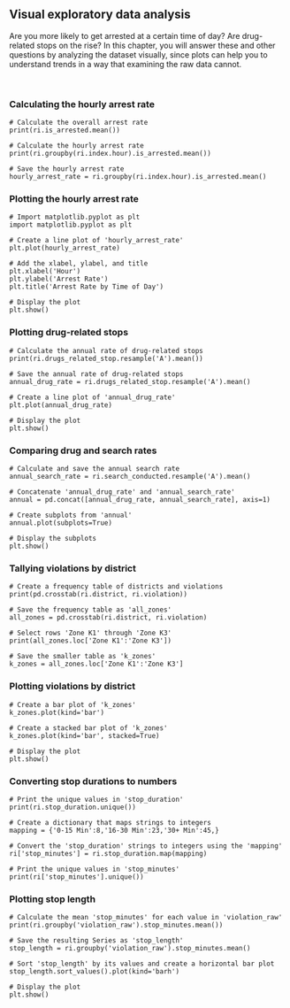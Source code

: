 ## Visual exploratory data analysis

Are you more likely to get arrested at a certain time of day? Are drug-related stops on the rise? In this chapter, you will answer these and other questions by analyzing the dataset visually, since plots can help you to understand trends in a way that examining the raw data cannot.

<br>

### Calculating the hourly arrest rate

```
# Calculate the overall arrest rate
print(ri.is_arrested.mean())

# Calculate the hourly arrest rate
print(ri.groupby(ri.index.hour).is_arrested.mean())

# Save the hourly arrest rate
hourly_arrest_rate = ri.groupby(ri.index.hour).is_arrested.mean()
```

### Plotting the hourly arrest rate

```
# Import matplotlib.pyplot as plt
import matplotlib.pyplot as plt

# Create a line plot of 'hourly_arrest_rate'
plt.plot(hourly_arrest_rate)

# Add the xlabel, ylabel, and title
plt.xlabel('Hour')
plt.ylabel('Arrest Rate')
plt.title('Arrest Rate by Time of Day')

# Display the plot
plt.show()

```

### Plotting drug-related stops

```
# Calculate the annual rate of drug-related stops
print(ri.drugs_related_stop.resample('A').mean())

# Save the annual rate of drug-related stops
annual_drug_rate = ri.drugs_related_stop.resample('A').mean()

# Create a line plot of 'annual_drug_rate'
plt.plot(annual_drug_rate)

# Display the plot
plt.show()
```

### Comparing drug and search rates

```
# Calculate and save the annual search rate
annual_search_rate = ri.search_conducted.resample('A').mean()

# Concatenate 'annual_drug_rate' and 'annual_search_rate'
annual = pd.concat([annual_drug_rate, annual_search_rate], axis=1)

# Create subplots from 'annual'
annual.plot(subplots=True)

# Display the subplots
plt.show()
```

### Tallying violations by district

```
# Create a frequency table of districts and violations
print(pd.crosstab(ri.district, ri.violation))

# Save the frequency table as 'all_zones'
all_zones = pd.crosstab(ri.district, ri.violation)

# Select rows 'Zone K1' through 'Zone K3'
print(all_zones.loc['Zone K1':'Zone K3'])

# Save the smaller table as 'k_zones'
k_zones = all_zones.loc['Zone K1':'Zone K3']
```

### Plotting violations by district

```
# Create a bar plot of 'k_zones'
k_zones.plot(kind='bar')

# Create a stacked bar plot of 'k_zones'
k_zones.plot(kind='bar', stacked=True)

# Display the plot
plt.show()
```

### Converting stop durations to numbers

```
# Print the unique values in 'stop_duration'
print(ri.stop_duration.unique())

# Create a dictionary that maps strings to integers
mapping = {'0-15 Min':8,'16-30 Min':23,'30+ Min':45,}

# Convert the 'stop_duration' strings to integers using the 'mapping'
ri['stop_minutes'] = ri.stop_duration.map(mapping)

# Print the unique values in 'stop_minutes'
print(ri['stop_minutes'].unique())
```

### Plotting stop length

```
# Calculate the mean 'stop_minutes' for each value in 'violation_raw'
print(ri.groupby('violation_raw').stop_minutes.mean())

# Save the resulting Series as 'stop_length'
stop_length = ri.groupby('violation_raw').stop_minutes.mean()

# Sort 'stop_length' by its values and create a horizontal bar plot
stop_length.sort_values().plot(kind='barh')

# Display the plot
plt.show()
```